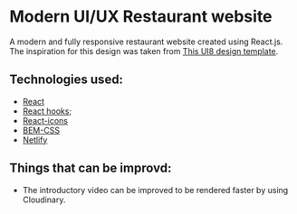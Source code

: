 # Modern UI/UX Restaurant website

A modern and fully responsive restaurant website created using React.js. The inspiration for this design was taken from [This UI8 design template](https://ui8.net/iqonicdesign/products/gericht-restaurant-website-ui-in-figma).

## Technologies used:

- [React](https://reactjs.org/)
- [React hooks](https://reactjs.org/docs/hooks-intro.html);
- [React-icons](https://react-icons.netlify.com/)
- [BEM-CSS](https://en.bem.info/)
- [Netlify](https://www.netlify.com/)

## Things that can be improvd:

- The introductory video can be improved to be rendered faster by using Cloudinary.
